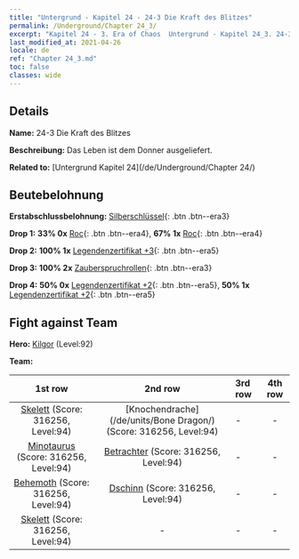 ```yaml
---
title: "Untergrund - Kapitel 24 - 24-3 Die Kraft des Blitzes"
permalink: /Underground/Chapter 24_3/
excerpt: "Kapitel 24 - 3. Era of Chaos  Untergrund - Kapitel 24_3. 24-3 Die Kraft des Blitzes"
last_modified_at: 2021-04-26
locale: de
ref: "Chapter 24_3.md"
toc: false
classes: wide
---
```


## Details

 **Name:** 24-3 Die Kraft des Blitzes

 **Beschreibung:** Das Leben ist dem Donner ausgeliefert.

 **Related to:** [Untergrund Kapitel 24](/de/Underground/Chapter 24/)

## Beutebelohnung

 **Erstabschlussbelohnung:** [Silberschlüssel](/ItemsDE/con_693/){: .btn .btn--era3}

 **Drop 1:** **33% 0x** [Roc](/ItemsDE/unt_221/){: .btn .btn--era4}, **67% 1x** [Roc](/ItemsDE/unt_221/){: .btn .btn--era4}

 **Drop 2:** **100% 1x** [Legendenzertifikat +3](/ItemsDE/mat_88/){: .btn .btn--era5}

 **Drop 3:** **100% 2x** [Zauberspruchrollen](/ItemsDE/con_694/){: .btn .btn--era3}

 **Drop 4:** **50% 0x** [Legendenzertifikat +2](/ItemsDE/mat_81/){: .btn .btn--era5}, **50% 1x** [Legendenzertifikat +2](/ItemsDE/mat_81/){: .btn .btn--era5}


## Fight against Team
 **Hero:** [Kilgor](/de/heroes/Kilgor/) (Level:92)

 **Team:**


  | 1st row | 2nd row | 3rd row | 4th row |
  |:----:|:----:|:----|:----:|
  | [Skelett](/de/units/Skeleton/) (Score: 316256, Level:94)  | [Knochendrache](/de/units/Bone Dragon/) (Score: 316256, Level:94)  | - | - |
  | [Minotaurus](/de/units/Minotaur/) (Score: 316256, Level:94)  | [Betrachter](/de/units/Beholder/) (Score: 316256, Level:94)  | - | - |
  | [Behemoth](/de/units/Behemoth/) (Score: 316256, Level:94)  | [Dschinn](/de/units/Genie/) (Score: 316256, Level:94)  | - | - |
  | [Skelett](/de/units/Skeleton/) (Score: 316256, Level:94)  | - | - | - |


